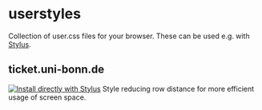 # userstyles
Collection of user.css files for your browser. These can be used e.g. with [Stylus](https://add0n.com/stylus.html).

## ticket.uni-bonn.de
[![Install directly with Stylus](https://img.shields.io/badge/Install%20directly%20with-Stylus-285959.svg)](https://raw.githubusercontent.com/olifre/userstyles/main/ticket.uni-bonn.de.user.css)
Style reducing row distance for more efficient usage of screen space.
